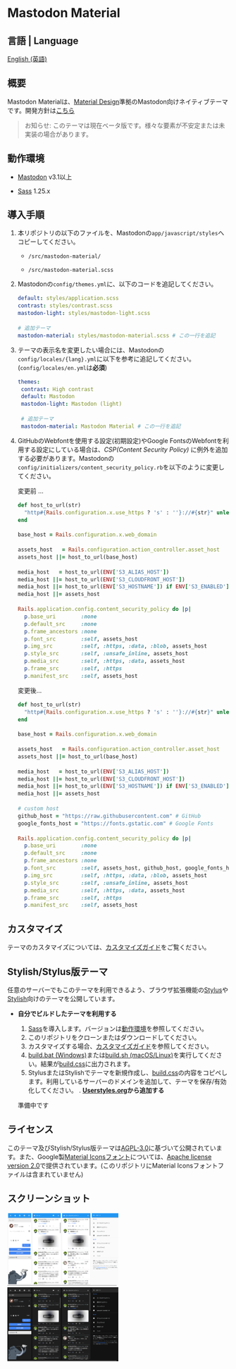 # Mastodon Material

## 言語 | Language

[English (英語)](README.md)

## 概要

Mastodon Materialは、[Material Design](https://material.io)準拠のMastodon向けネイティブテーマです。開発方針は[こちら](docs/development_policy_ja.md)

> お知らせ: このテーマは現在ベータ版です。様々な要素が不安定または未実装の場合があります。

## 動作環境

- [Mastodon](https://github.com/tootsuite/mastodon) v3.1以上

- [Sass](https://sass-lang.com) 1.25.x

## 導入手順

1. 本リポジトリの以下のファイルを、Mastodonの`app/javascript/styles`へコピーしてください。
   
   * `/src/mastodon-material/`
   
   * `/src/mastodon-material.scss`

2. Mastodonの`config/themes.yml`に、以下のコードを追記してください。
   
   ```yml
   default: styles/application.scss
   contrast: styles/contrast.scss
   mastodon-light: styles/mastodon-light.scss
   
   # 追加テーマ
   mastodon-material: styles/mastodon-material.scss # この一行を追記
   ```

3. テーマの表示名を変更したい場合には、Mastodonの`config/locales/{lang}.yml`に以下を参考に追記してください。(`config/locales/en.yml`は**必須**)
   
   ```yml
   themes:
    contrast: High contrast
    default: Mastodon
    mastodon-light: Mastodon (light)
   
    # 追加テーマ
    mastodon-material: Mastodon Material # この一行を追記
   ```

4. GitHubのWebfontを使用する設定(初期設定)やGoogle FontsのWebfontを利用する設定にしている場合は、*CSP(Content Security Policy)* に例外を追加する必要があります。Mastodonの`config/initializers/content_security_policy.rb`を以下のように変更してください。
   
   変更前 …
   
   ```ruby
   def host_to_url(str)
     "http#{Rails.configuration.x.use_https ? 's' : ''}://#{str}" unless str.blank?
   end
   
   base_host = Rails.configuration.x.web_domain
   
   assets_host   = Rails.configuration.action_controller.asset_host
   assets_host ||= host_to_url(base_host)
   
   media_host   = host_to_url(ENV['S3_ALIAS_HOST'])
   media_host ||= host_to_url(ENV['S3_CLOUDFRONT_HOST'])
   media_host ||= host_to_url(ENV['S3_HOSTNAME']) if ENV['S3_ENABLED'] == 'true'
   media_host ||= assets_host
   
   Rails.application.config.content_security_policy do |p|
     p.base_uri        :none
     p.default_src     :none
     p.frame_ancestors :none
     p.font_src        :self, assets_host
     p.img_src         :self, :https, :data, :blob, assets_host
     p.style_src       :self, :unsafe_inline, assets_host
     p.media_src       :self, :https, :data, assets_host
     p.frame_src       :self, :https
     p.manifest_src    :self, assets_host
   ```
   
   変更後…
   
   ```ruby
   def host_to_url(str)
     "http#{Rails.configuration.x.use_https ? 's' : ''}://#{str}" unless str.blank?
   end
   
   base_host = Rails.configuration.x.web_domain
   
   assets_host   = Rails.configuration.action_controller.asset_host
   assets_host ||= host_to_url(base_host)
   
   media_host   = host_to_url(ENV['S3_ALIAS_HOST'])
   media_host ||= host_to_url(ENV['S3_CLOUDFRONT_HOST'])
   media_host ||= host_to_url(ENV['S3_HOSTNAME']) if ENV['S3_ENABLED'] == 'true'
   media_host ||= assets_host
   
   # custom host
   github_host = "https://raw.githubusercontent.com" # GitHub
   google_fonts_host = "https://fonts.gstatic.com" # Google Fonts
   
   Rails.application.config.content_security_policy do |p|
     p.base_uri        :none
     p.default_src     :none
     p.frame_ancestors :none
     p.font_src        :self, assets_host, github_host, google_fonts_host
     p.img_src         :self, :https, :data, :blob, assets_host
     p.style_src       :self, :unsafe_inline, assets_host
     p.media_src       :self, :https, :data, assets_host
     p.frame_src       :self, :https
     p.manifest_src    :self, assets_host
   ```

## カスタマイズ

テーマのカスタマイズについては、[カスタマイズガイド](docs/customization_guide_ja.md)をご覧ください。

## Stylish/Stylus版テーマ

任意のサーバーでもこのテーマを利用できるよう、ブラウザ拡張機能の[Stylus](https://add0n.com/stylus.html)や[Stylish](https://userstyles.org/)向けのテーマを公開しています。

- **自分でビルドしたテーマを利用する**
  
  1. [Sass](https://sass-lang.com)を導入します。バージョンは[動作環境](#動作環境)を参照してください。
  2. このリポジトリをクローンまたはダウンロードしてください。
  3. カスタマイズする場合、[カスタマイズガイド](docs/customization_guide_ja.md)を参照してください。
  4. [build.bat (Windows)](build/build.bat)または[build.sh (macOS/Linux)](build/build.sh)を実行してください。結果が[build.css](build/build.css)に出力されます。
  5. StylusまたはStylishでテーマを新規作成し、[build.css](build/build.css)の内容をコピペします。利用しているサーバーのドメインを追加して、テーマを保存/有効化してください。
. **[Userstyles.org](https://userstyles.org/)から追加する**
  
  準備中です

## ライセンス

このテーマ及びStylish/Stylus版テーマは[AGPL-3.0](LICENSE)に基づいて公開されています。また、Google製[Material Iconsフォント](https://google.github.io/material-design-icons/#icon-font-for-the-web)については、[Apache license version 2.0](https://www.apache.org/licenses/LICENSE-2.0.html)で提供されています。(このリポジトリにMaterial Iconsフォントファイルは含まれていません)

## スクリーンショット

<img src="docs/res/timeline/v1-light.png" alt="material-v1-light" width=50%>
<img src="docs/res/timeline/v2-dark.png" alt="material-v2-dark" width=50%>
